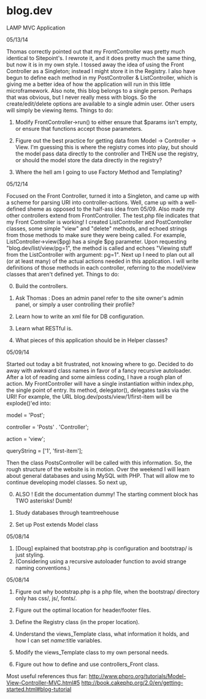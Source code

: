 blog.dev
========

LAMP MVC Application

05/13/14

Thomas correctly pointed out that my FrontController was pretty much identical to Sitepoint's. I rewrote it, and it does pretty much the same thing, but now it is in my own style. I tossed away the idea of using the Front Controller as a Singleton; instead I might store it in the Registry. I also have begun to define each method in my PostController & ListController, which is giving me a better idea of how the application will run in this little microframework. Also note, this blog belongs to a single person. Perhaps that was obvious, but I never really mess with blogs. So the create/edit/delete options are available to a single admin user. Other users will simply be viewing items. Things to do:

1. Modify FrontController->run() to either ensure that $params isn't empty, or ensure that functions accept those parameters.

2. Figure out the best practice for getting data from Model -> Controller -> View. I'm guessing this is where the registry comes into play, but should the model pass data directly to the controller and THEN use the registry, or should the model store the data directly in the registry?

3. Where the hell am I going to use Factory Method and Templating?



05/12/14

Focused on the Front Controller, turned it into a Singleton, and came up with a scheme for parsing URI into controller-actions. Well, came up with a well-defined sheme as opposed to the half-ass idea from 05/09. Also made my other controllers extend from  FrontController. The test.php file indicates that my Front Controller is working! I created  ListController and  PostController classes, some simple "view" and "delete" methods, and echoed strings from those methods to make sure they were being called. For example, ListController->view($pg) has a single $pg parameter. Upon requesting "blog.dev/list/view/pg=1", the method is called and echoes "Viewing stuff from the ListController with argument: pg=1". Next up I need to plan out all (or at least many) of the actual actions needed in this application. I will write definitions of those methods in each controller, referring to the model/view classes that aren't defined yet. Things to do:

0. Build the controllers.

1. Ask Thomas : Does an admin panel refer to the site owner's admin panel, or simply a user controlling their profile?

2. Learn how to write an xml file for DB configuration.

3. Learn what RESTful is.

4. What pieces of this application should be in Helper classes?


05/09/14

Started out today a bit frustrated, not knowing where to go. Decided to do away with awkward class names in favor of a fancy recursive autoloader. After a lot of reading and some aimless coding, I have a rough plan of action. My FrontController will have a single instantiation within index.php, the single point of entry. Its method, delegator(), delegates tasks via the URI! For example, the URL blog.dev/posts/view/1/first-item will be explode()'ed into:

model = 'Post';

controller = 'Posts' . 'Controller';

action = 'view';

queryString = ['1', 'first-item'];

Then the class PostsController will be called with this information. So, the rough structure of the website is in motion. Over the weekend I will learn about general databases and using MySQL with PHP. That will allow me to continue developing model classes. So next up,

0. ALSO ! Edit the documentation dummy! The starting comment block has TWO asterisks! Dumb!

1. Study databases through teamtreehouse

2. Set up Post extends Model class

05/08/14

1. [Doug] explained that bootstrap.php is configuration and bootstrap/ is just styling.
2. (Considering using a recursive autoloader function to avoid strange naming conventions.)

05/08/14

1. Figure out why bootstrap.php is a php file, when the bootstrap/ directory only has css/, js/, fonts/.
 
2. Figure out the optimal location for header/footer files.

3. Define the Registry class (in the proper location).

4. Understand the views_Template class, what information it holds, and how I can set $name:$title variables.

5. Modify the views_Template class to my own personal needs.

6. Figure out how to define and use controllers_Front class.

Most useful references thus far:
http://www.phpro.org/tutorials/Model-View-Controller-MVC.html#5
http://book.cakephp.org/2.0/en/getting-started.html#blog-tutorial
